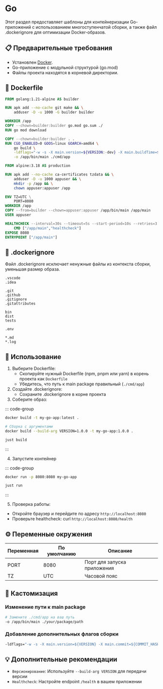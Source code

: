 # Go

Этот раздел предоставляет шаблоны для контейнеризации Go-приложений с использованием многоступенчатой сборки, а также файл .dockerignore для оптимизации Docker-образов.

## 📋 Предварительные требования

- Установлен [Docker](https://www.docker.com/get-started).
- Go-приложение с модульной структурой (go.mod)
- Файлы проекта находятся в корневой директории.

## 🐳 Dockerfile

```Dockerfile
FROM golang:1.21-alpine AS builder

RUN apk add --no-cache git make && \
    adduser -D -u 1000 -G builder builder

WORKDIR /app
COPY --chown=builder:builder go.mod go.sum ./
RUN go mod download

COPY --chown=builder:builder . .
RUN CGO_ENABLED=0 GOOS=linux GOARCH=amd64 \
    go build \
    -ldflags="-w -s -X main.version=${VERSION:-dev} -X main.buildTime=$(date -u +%Y-%m-%dT%H:%M:%SZ)" \
    -o /app/bin/main ./cmd/app

FROM alpine:3.18 AS production

RUN apk add --no-cache ca-certificates tzdata && \
    adduser -D -u 1000 appuser && \
    mkdir -p /app && \
    chown appuser:appuser /app

ENV TZ=UTC \
    PORT=8080
WORKDIR /app
COPY --from=builder --chown=appuser:appuser /app/bin/main /app/main
USER appuser

HEALTHCHECK --interval=30s --timeout=5s --start-period=10s --retries=3 \
    CMD ["/app/main","healthcheck"]
EXPOSE 8080
ENTRYPOINT ["/app/main"]
```

## 🚫 .dockerignore

Файл .dockerignore исключает ненужные файлы из контекста сборки, уменьшая размер образа.

```dockeignore
.vscode
.idea

.git
.github
.gitignore
.gitattributes

bin
dist
tests

.env

*.md
*.log
```

## 🚀 Использование

1. Выберите Dockerfile:
   - Скопируйте нужный Dockerfile (npm, pnpm или yarn) в корень проекта как `Dockerfile`
   - Убедитесь, что путь к main package правильный (`./cmd/app`)
2. Создайте .dockerignore:
   - Сохраните .dockerignore в корне проекта
3. Соберите образ:

::: code-group

```bash [bash]
docker build -t my-go-app:latest .

# Сборка с аргументами
docker build --build-arg VERSION=1.0.0 -t my-go-app:1.0.0 .
```

```bash [just]
just build
```

:::

4. Запустите контейнер

::: code-group

```bash [bash]
docker run -p 8080:8080 my-go-app
```

```bash [just]
just run
```

:::

5. Проверка работы:

- Откройте браузер и перейдите по адресу `http://localhost:8080`
- Проверьте healthcheck: curl `http://localhost:8080/health`

## ⚙️ Переменные окружения

| Переменная | По умолчанию | Описание                    |
| ---------- | ------------ | --------------------------- |
| PORT       | 8080         | Порт для запуска приложения |
| TZ         | UTC          | Часовой пояс                |

## 🔧 Кастомизация

### Изменение пути к main package

```Dockerfile
# Замените ./cmd/app на ваш путь
-o /app/bin/main ./your/package/path
```

### Добавление дополнительных флагов сборки

```Dockerfile
-ldflags="-w -s -X main.version=${VERSION} -X main.commit=${COMMIT_HASH}"
```

## 💡 Дополнительные рекомендации

- `Версионирование`: Используйте `--build-arg VERSION` для передачи версии
- `Healthcheck`: Настройте endpoint `/health` в вашем приложении
